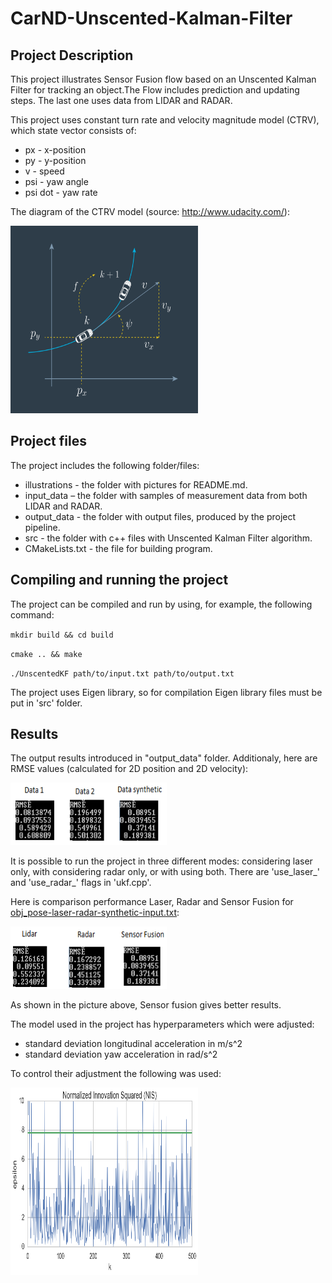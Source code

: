 # CarND-Unscented-Kalman-Filter
## Project Description
This project illustrates Sensor Fusion flow based on an Unscented Kalman Filter for tracking an object.The Flow includes prediction and updating steps. The last one uses data from LIDAR and RADAR.

This project uses constant turn rate and velocity magnitude model (CTRV), which state vector consists of:
- px - x-position
- py - y-position
- v - speed
- psi - yaw angle
- psi dot - yaw rate

The diagram of the CTRV model (source: http://www.udacity.com/):

<img src="https://github.com/SergeiDm/CarND-Unscented-Kalman-Filter/blob/master/illustrations/CTRV_model.png" width="300" height="300"/>

## Project files
The project includes the following folder/files:
- illustrations - the folder with pictures for README.md.
- input_data – the folder with samples of measurement data from both LIDAR and RADAR.
- output_data - the folder with output files, produced by the project pipeline.
- src - the folder with c++ files with Unscented Kalman Filter algorithm.
- CMakeLists.txt - the file for building program.

## Compiling and running the project
The project can be compiled and run by using, for example, the following command:

`mkdir build && cd build`

`cmake .. && make`

`./UnscentedKF path/to/input.txt path/to/output.txt`

The project uses Eigen library, so for compilation Eigen library files must be put in 'src' folder.

## Results
The output results introduced in "output_data" folder. Additionaly, here are RMSE values (calculated for 2D position and 2D velocity):

<img src="https://github.com/SergeiDm/CarND-Unscented-Kalman-Filter/blob/master/illustrations/RMSE.png" width="250" height="100"/>

It is possible to run the project in three different modes: considering laser only, with considering radar only, or with using both. There are 'use_laser_' and 'use_radar_' flags in 'ukf.cpp'. 

Here is comparison performance Laser, Radar and Sensor Fusion for [obj_pose-laser-radar-synthetic-input.txt](https://github.com/SergeiDm/CarND-Unscented-Kalman-Filter/blob/master/input_data/obj_pose-laser-radar-synthetic-input.txt):

<img src="https://github.com/SergeiDm/CarND-Unscented-Kalman-Filter/blob/master/illustrations/Sensor_fusion.png" width="250" height="100"/>

As shown in the picture above, Sensor fusion gives better results.

The model used in the project has hyperparameters which were adjusted:
- standard deviation longitudinal acceleration in m/s^2
- standard deviation yaw acceleration in rad/s^2

To control their adjustment the following was used:

<img src="https://github.com/SergeiDm/CarND-Unscented-Kalman-Filter/blob/master/illustrations/NIS.png" width="300" height="300"/>
